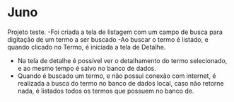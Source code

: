 # Juno
Projeto teste.
-Foi criada a tela de listagem com um campo de busca para digitação de um termo a ser buscado
-Ao buscar o termo é listado, e quando clicado no Termo, é iniciada a tela de Detalhe.
- Na tela de detalhe é possível ver o detalhamento do termo selecionado, e ao mesmo tempo é salvo no banco de dados. 
- Quando é buscado um termo, e não possui conexão com internet, é realizada a busca  do termo no banco de dados local, caso não retorne nada, é listados todos os termos que possuem no banco de.
